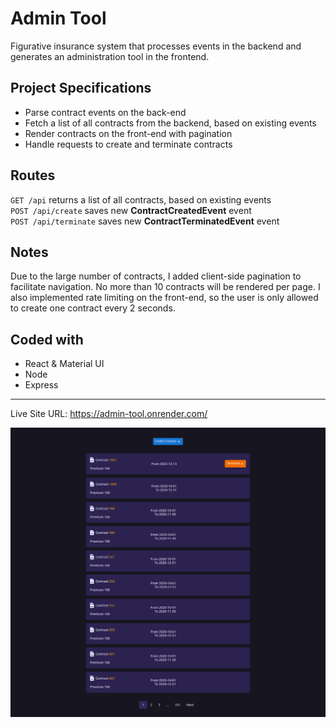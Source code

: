 # Admin Tool

Figurative insurance system that processes events in the backend and generates an administration tool in the frontend.

## Project Specifications

- Parse contract events on the back-end
- Fetch a list of all contracts from the backend, based on existing events
- Render contracts on the front-end with pagination
- Handle requests to create and terminate contracts

## Routes

`GET /api` returns a list of all contracts, based on existing events <br>
`POST /api/create` saves new **ContractCreatedEvent** event <br>
`POST /api/terminate` saves new **ContractTerminatedEvent** event <br>

## Notes

Due to the large number of contracts, I added client-side pagination to facilitate navigation. No more than 10 contracts will be rendered per page. I also implemented rate limiting on the front-end, so the user is only allowed to create one contract every 2 seconds.

## Coded with

- React & Material UI
- Node
- Express

<hr>

Live Site URL: https://admin-tool.onrender.com/

<img src="./screenshot.png" alt="screenshot">
